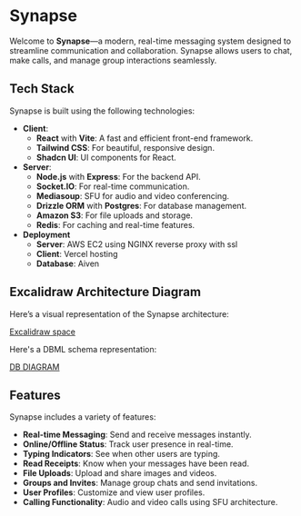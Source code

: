 # Synapse

Welcome to **Synapse**—a modern, real-time messaging system designed to streamline communication and collaboration. Synapse allows users to chat, make calls, and manage group interactions seamlessly.

## Tech Stack

Synapse is built using the following technologies:

- **Client**:
  - **React** with **Vite**: A fast and efficient front-end framework.
  - **Tailwind CSS**: For beautiful, responsive design.
  - **Shadcn UI**: UI components for React.
- **Server**:
  - **Node.js** with **Express**: For the backend API.
  - **Socket.IO**: For real-time communication.
  - **Mediasoup**: SFU for audio and video conferencing.
  - **Drizzle ORM** with **Postgres**: For database management.
  - **Amazon S3**: For file uploads and storage.
  - **Redis**: For caching and real-time features.
- **Deployment**
  - **Server**: AWS EC2 using NGINX reverse proxy with ssl
  - **Client**: Vercel hosting
  - **Database**: Aiven 

## Excalidraw Architecture Diagram

Here’s a visual representation of the Synapse architecture:

[Excalidraw space](https://excalidraw.com/#json=MtMfNvbch1OV3zoISrgjX,JWSNTZyMzJ3zC8Vm-XouNA)

Here's a DBML schema representation:

[DB DIAGRAM](https://dbdiagram.io/d/66c1ea848b4bb5230e676557)

## Features

Synapse includes a variety of features:

- **Real-time Messaging**: Send and receive messages instantly.
- **Online/Offline Status**: Track user presence in real-time.
- **Typing Indicators**: See when other users are typing.
- **Read Receipts**: Know when your messages have been read.
- **File Uploads**: Upload and share images and videos.
- **Groups and Invites**: Manage group chats and send invitations.
- **User Profiles**: Customize and view user profiles.
- **Calling Functionality**: Audio and video calls using SFU architecture.
